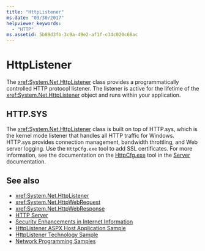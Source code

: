 ```yaml
---
title: "HttpListener"
ms.date: "03/30/2017"
helpviewer_keywords: 
  - "HTTP"
ms.assetid: 5b89d3fb-3c9a-49e2-af1f-c34c020c68ac
---
```

# HttpListener
The <xref:System.Net.HttpListener> class provides a programmatically controlled HTTP protocol listener. The listener is active for the lifetime of the <xref:System.Net.HttpListener> object and runs within your application.  
  
## HTTP.SYS  
 The <xref:System.Net.HttpListener> class is built on top of HTTP.sys, which is the kernel mode listener that handles all HTTP traffic for Windows. HTTP.sys provides connection management, bandwidth throttling, and Web server logging. Use the `HttpCfg.exe` tool to add SSL certificates. For more information, see the documentation on the [HttpCfg.exe](https://go.microsoft.com/fwlink/?LinkID=178284) tool in the [Server](https://go.microsoft.com/fwlink/?LinkID=178285) documentation.  
  
## See also

- <xref:System.Net.HttpListener>
- <xref:System.Net.HttpWebRequest>
- <xref:System.Net.HttpWebResponse>
- [HTTP Server](https://go.microsoft.com/fwlink/?LinkID=178285)
- [Security Enhancements in Internet Information](https://go.microsoft.com/fwlink/?LinkID=178286)
- [HttpListener ASPX Host Application Sample](https://go.microsoft.com/fwlink/?LinkID=179560)
- [HttpListener Technology Sample](https://go.microsoft.com/fwlink/?LinkID=179558)
- [Network Programming Samples](../../../docs/framework/network-programming/network-programming-samples.md)
